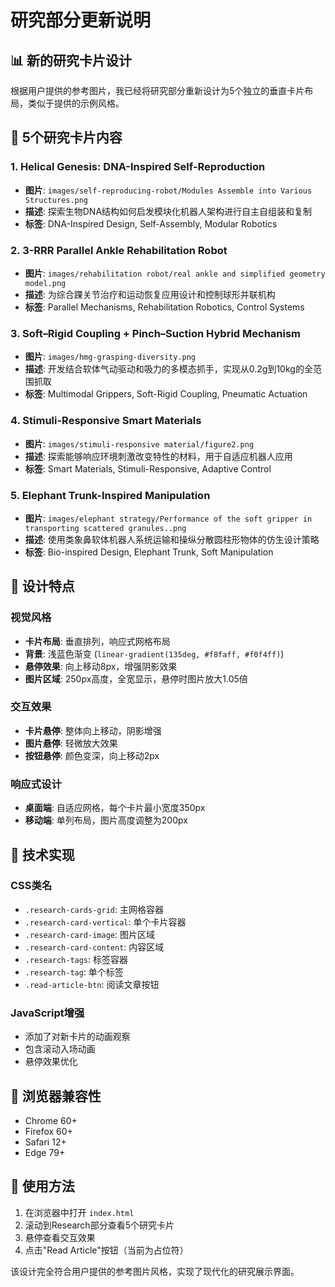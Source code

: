 # 研究部分更新说明

## 📊 新的研究卡片设计

根据用户提供的参考图片，我已经将研究部分重新设计为5个独立的垂直卡片布局，类似于提供的示例风格。

## 🎯 5个研究卡片内容

### 1. Helical Genesis: DNA-Inspired Self-Reproduction
- **图片**: `images/self-reproducing-robot/Modules Assemble into Various Structures.png`
- **描述**: 探索生物DNA结构如何启发模块化机器人架构进行自主自组装和复制
- **标签**: DNA-Inspired Design, Self-Assembly, Modular Robotics

### 2. 3-RRR Parallel Ankle Rehabilitation Robot
- **图片**: `images/rehabilitation robot/real ankle and simplified geometry model.png`
- **描述**: 为综合踝关节治疗和运动恢复应用设计和控制球形并联机构
- **标签**: Parallel Mechanisms, Rehabilitation Robotics, Control Systems

### 3. Soft–Rigid Coupling + Pinch–Suction Hybrid Mechanism
- **图片**: `images/hmg-grasping-diversity.png`
- **描述**: 开发结合软体气动驱动和吸力的多模态抓手，实现从0.2g到10kg的全范围抓取
- **标签**: Multimodal Grippers, Soft-Rigid Coupling, Pneumatic Actuation

### 4. Stimuli-Responsive Smart Materials
- **图片**: `images/stimuli-responsive material/figure2.png`
- **描述**: 探索能够响应环境刺激改变特性的材料，用于自适应机器人应用
- **标签**: Smart Materials, Stimuli-Responsive, Adaptive Control

### 5. Elephant Trunk-Inspired Manipulation
- **图片**: `images/elephant strategy/Performance of the soft gripper in transporting scattered granules..png`
- **描述**: 使用类象鼻软体机器人系统运输和操纵分散圆柱形物体的仿生设计策略
- **标签**: Bio-inspired Design, Elephant Trunk, Soft Manipulation

## 🎨 设计特点

### 视觉风格
- **卡片布局**: 垂直排列，响应式网格布局
- **背景**: 浅蓝色渐变 (`linear-gradient(135deg, #f8faff, #f0f4ff)`)
- **悬停效果**: 向上移动8px，增强阴影效果
- **图片区域**: 250px高度，全宽显示，悬停时图片放大1.05倍

### 交互效果
- **卡片悬停**: 整体向上移动，阴影增强
- **图片悬停**: 轻微放大效果
- **按钮悬停**: 颜色变深，向上移动2px

### 响应式设计
- **桌面端**: 自适应网格，每个卡片最小宽度350px
- **移动端**: 单列布局，图片高度调整为200px

## 🔧 技术实现

### CSS类名
- `.research-cards-grid`: 主网格容器
- `.research-card-vertical`: 单个卡片容器
- `.research-card-image`: 图片区域
- `.research-card-content`: 内容区域
- `.research-tags`: 标签容器
- `.research-tag`: 单个标签
- `.read-article-btn`: 阅读文章按钮

### JavaScript增强
- 添加了对新卡片的动画观察
- 包含滚动入场动画
- 悬停效果优化

## 📱 浏览器兼容性
- Chrome 60+
- Firefox 60+
- Safari 12+
- Edge 79+

## 🚀 使用方法
1. 在浏览器中打开 `index.html`
2. 滚动到Research部分查看5个研究卡片
3. 悬停查看交互效果
4. 点击"Read Article"按钮（当前为占位符）

该设计完全符合用户提供的参考图片风格，实现了现代化的研究展示界面。 